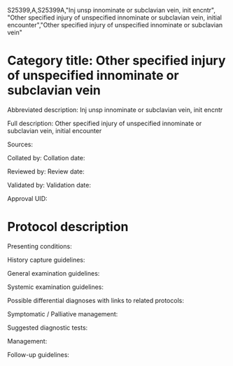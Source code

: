 S25399,A,S25399A,"Inj unsp innominate or subclavian vein, init encntr", "Other specified injury of unspecified innominate or subclavian vein, initial encounter","Other specified injury of unspecified innominate or subclavian vein"
# Category title: Other specified injury of unspecified innominate or subclavian vein

Abbreviated description: Inj unsp innominate or subclavian vein, init encntr

Full description: Other specified injury of unspecified innominate or subclavian vein, initial encounter

Sources:

Collated by:
Collation date:

Reviewed by:
Review date:

Validated by:
Validation date:

Approval UID:

# Protocol description

Presenting conditions:

History capture guidelines:

General examination guidelines:

Systemic examination guidelines:

Possible differential diagnoses with links to related protocols:

Symptomatic / Palliative management:

Suggested diagnostic tests:

Management:

Follow-up guidelines:
